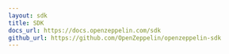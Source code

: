 ```yaml
---
layout: sdk
title: SDK
docs_url: https://docs.openzeppelin.com/sdk
github_url: https://github.com/OpenZeppelin/openzeppelin-sdk
---
```

